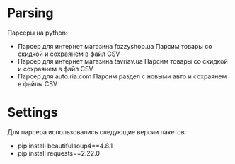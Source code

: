 # Parsing
Парсеры на python:
* Парсер для интернет магазина fozzyshop.ua Парсим товары со скидкой и сохраянем в файл CSV
* Парсер для интернет магазина tavriav.ua Парсим товары со скидкой и сохраянем в файл CSV
* Парсер для auto.ria.com Парсим раздел с новыми авто и сохраянем в файлы CSV

# Settings
Для парсера использовались следующие версии пакетов:
* pip install beautifulsoup4==4.8.1
* pip install requests==2.22.0